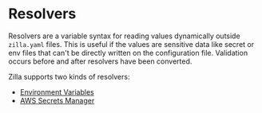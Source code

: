 # Resolvers

Resolvers are a variable syntax for reading values dynamically outside `zilla.yaml` files. This is useful if the values are sensitive data like secret or env files that can't be directly written on the configuration file. Validation occurs before and after resolvers have been converted.

Zilla supports two kinds of resolvers:

- [Environment Variables](./environment-variables.md)
- [AWS Secrets Manager](./aws-secrets-manager.md)
